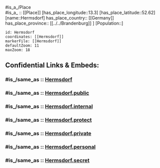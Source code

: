﻿---
confidential: public
isDeleted: false
location:
- 52.62
- 13.3
mapmarker: city
mapzoom:
- 7
- 12
SpocWebEntityId: 30906
tags:
- geo/City
type: City
---

#is_a_/Place  
#is_a_ :: [[Place]] 
[has_place_longitude::13.3] 
[has_place_latitude::52.62] 
[name::Hermsdorf] 
has_place_country:: [[Germany]]  
has_place_province:: [[../../Brandenburg]] ] 
[Population::] 



```leaflet
id: Hermsdorf
coordinates: [[Hermsdorf]] 
markerFile: [[Hermsdorf]] 
defaultZoom: 11 
maxZoom: 18
```


## Confidential Links & Embeds: 

### #is_/same_as :: [Hermsdorf](Hermsdorf.md) 

### #is_/same_as :: [Hermsdorf.public](/_public/Earth/Continent/Europe/Europe~Central/Germany/Germany~West/State~Berlin/cities~Berlin/Hermsdorf.public.md) 

### #is_/same_as :: [Hermsdorf.internal](/_internal/Earth/Continent/Europe/Europe~Central/Germany/Germany~West/State~Berlin/cities~Berlin/Hermsdorf.internal.md) 

### #is_/same_as :: [Hermsdorf.protect](/_protect/Earth/Continent/Europe/Europe~Central/Germany/Germany~West/State~Berlin/cities~Berlin/Hermsdorf.protect.md) 

### #is_/same_as :: [Hermsdorf.private](/_private/Earth/Continent/Europe/Europe~Central/Germany/Germany~West/State~Berlin/cities~Berlin/Hermsdorf.private.md) 

### #is_/same_as :: [Hermsdorf.personal](/_personal/Earth/Continent/Europe/Europe~Central/Germany/Germany~West/State~Berlin/cities~Berlin/Hermsdorf.personal.md) 

### #is_/same_as :: [Hermsdorf.secret](/_secret/Earth/Continent/Europe/Europe~Central/Germany/Germany~West/State~Berlin/cities~Berlin/Hermsdorf.secret.md)

